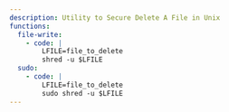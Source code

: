 ```yaml
---
description: Utility to Secure Delete A File in Unix
functions:
  file-write:
    - code: |
        LFILE=file_to_delete
        shred -u $LFILE
  sudo:
    - code: |
        LFILE=file_to_delete
        sudo shred -u $LFILE
---
```

